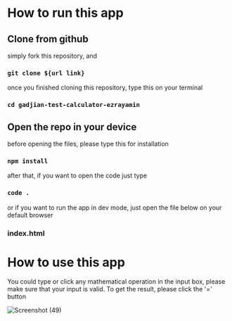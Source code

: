 # How to run this app

## Clone from github

simply fork this repository, and 
### `git clone ${url link}`

once you finished cloning this repository, type this on your terminal
### `cd gadjian-test-calculator-ezrayamin`

## Open the repo in your device
before opening the files, please type this for installation
### `npm install`

after that, if you want to open the code just type
### `code .`
or if you want to run the app in dev mode, just open the file below on your default browser 
### index.html

# How to use this app
You could type or click any mathematical operation in the input box, please make sure that your input is valid.
To get the result, please click the '=' button

![Screenshot (49)](https://user-images.githubusercontent.com/73160378/123442581-decaca80-d589-11eb-90a8-98c9b2784887.png)
